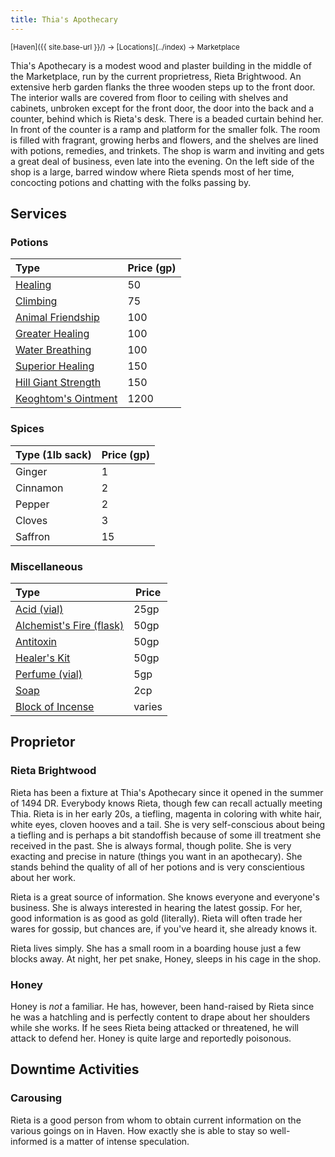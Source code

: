 ```yaml
---
title: Thia's Apothecary
---
```


<span style="font-size:smaller;">
  [Haven]({{ site.base-url }}/) -> [Locations](../index) -> Marketplace
</span>

Thia's Apothecary is a modest wood and plaster building in the middle of the Marketplace, run by the current proprietress, Rieta Brightwood.  An extensive herb garden flanks the three wooden steps up to the front door.  The interior walls are covered from floor to ceiling with shelves and cabinets, unbroken except for the front door, the door into the back and a counter, behind which is Rieta's desk.  There is a beaded curtain behind her.  In front of the counter is a ramp and platform for the smaller folk.  The room is filled with fragrant, growing herbs and flowers, and the shelves are lined with potions, remedies, and trinkets.  The shop is warm and inviting and gets a great deal of business, even late into the evening.  On the left side of the shop is a large, barred window where Rieta spends most of her time, concocting potions and chatting with the folks passing by.

## Services

### Potions

| Type | Price (gp) |
| :--- | ---------- |
| [Healing](https://www.dndbeyond.com/equipment/71-potion-of-healing) | 50 |
| [Climbing](https://www.dndbeyond.com/magic-items/4702-potion-of-climbing) | 75 |
| [Animal Friendship](https://www.dndbeyond.com/magic-items/4700-potion-of-animal-friendship) | 100 |
| [Greater Healing](https://www.dndbeyond.com/magic-items/5133-potion-of-healing-greater) | 100 |
| [Water Breathing](https://www.dndbeyond.com/magic-items/4715-potion-of-water-breathing) | 100 |
| [Superior Healing](https://www.dndbeyond.com/magic-items/5134-potion-of-healing-superior) | 150 |
| [Hill Giant Strength](https://www.dndbeyond.com/magic-items/4706-potion-of-hill-giant-strength) | 150 |
| [Keoghtom's Ointment](https://www.dndbeyond.com/magic-items/5355-keoghtoms-ointment) | 1200 |

### Spices

| Type (1lb sack) | Price (gp) |
| :-------------- | ---------- |
| Ginger | 1 |
| Cinnamon | 2 |
| Pepper | 2 |
| Cloves | 3 |
| Saffron | 15 |

### Miscellaneous

| Type | Price |
| :--- | ----- |
| [Acid (vial)](https://www.dndbeyond.com/equipment/acid-vial) | 25gp |
| [Alchemist's Fire (flask)](https://www.dndbeyond.com/equipment/alchemists-fire-flask) | 50gp |
| [Antitoxin](https://www.dndbeyond.com/equipment/antitoxin) | 50gp |
| [Healer's Kit](https://www.dndbeyond.com/equipment/healers-kit) | 50gp |
| [Perfume (vial)](https://www.dndbeyond.com/equipment/perfume-vial) | 5gp |
| [Soap](https://www.dndbeyond.com/equipment/soap) | 2cp |
| [Block of Incense](https://www.dndbeyond.com/equipment/block-of-incense) | varies |

## Proprietor

### Rieta Brightwood

Rieta has been a fixture at Thia's Apothecary since it opened in the summer of 1494 DR.  Everybody knows Rieta, though few can recall actually meeting Thia.  Rieta is in her early 20s, a tiefling, magenta in coloring with white hair, white eyes, cloven hooves and a tail.  She is very self-conscious about being a tiefling and is perhaps a bit standoffish because of some ill treatment she received in the past.  She is always formal, though polite.  She is very exacting and precise in nature (things you want in an apothecary).  She stands behind the quality of all of her potions and is very conscientious about her work.

Rieta is a great source of information.  She knows everyone and everyone's business.  She is always interested in hearing the latest gossip.  For her, good information is as good as gold (literally).  Rieta will often trade her wares for gossip, but chances are, if you've heard it, she already knows it.

Rieta lives simply.  She has a small room in a boarding house just a few blocks away.  At night, her pet snake, Honey, sleeps in his cage in the shop.

### Honey

Honey is *not* a familiar.  He has, however, been hand-raised by Rieta since he was a hatchling and is perfectly content to drape about her shoulders while she works.  If he sees Rieta being attacked or threatened, he will attack to defend her.  Honey is quite large and reportedly poisonous.

## Downtime Activities

### Carousing

Rieta is a good person from whom to obtain current information on the various goings on in Haven.  How exactly she is able to stay so well-informed is a matter of intense speculation.
